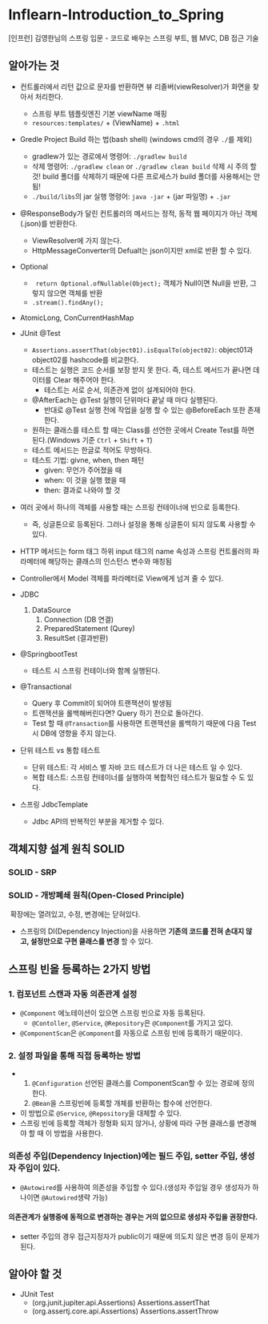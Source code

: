 # Inflearn-Introduction_to_Spring
[인프런] 김영한님의 스프링 입문 - 코드로 배우는 스프링 부트, 웹 MVC, DB 접근 기술



## 알아가는 것

- 컨트롤러에서 리턴 값으로 문자를 반환하면 뷰 리졸버(viewResolver)가 화면을 찾아서 처리한다.
  - 스프링 부트 템플릿엔진 기본 viewName 매핑
  - ``resources:templates/`` + (ViewName) + ``.html``



- Gredle Project Build 하는 법(bash shell) (windows cmd의 경우 ``./``를 제외)
  - gradlew가 있는 경로에서 명령어: ``./gradlew build``
  - 삭제 명령어: ``./gradlew clean`` or ``./gradlew clean build``
    삭제 시 주의 할 것! build 폴더를 삭제하기 때문에 다른 프로세스가 build 폴더를 사용해서는 안됨!
  - ``./build/libs``의 jar 실행 명령어: ``java -jar`` + (jar 파일명) +  ``.jar`` 
  



- @ResponseBody가 달린 컨트롤러의 메서드는 정적, 동적 웹 페이지가 아닌 객체(.json)를 반환한다.
  - ViewResolver에 가지 않는다.
  - HttpMessageConverter의 Defualt는 json이지만 xml로 반환 할 수 있다.



- Optional<T>
  - `` return Optional.ofNullable(Object);`` 객체가 Null이면 Null을 반환, 그렇지 않으면 객체를 반환
  - `.stream().findAny();`



- AtomicLong, ConCurrentHashMap



- JUnit @Test
  - ``Assertions.assertThat(object01).isEqualTo(object02)``: object01과 object02를 hashcode를 비교한다.
  - 테스트는 실행은 코드 순서를 보장 받지 못 한다. 즉, 테스트 메서드가 끝나면 데이터를 Clear 해주어야 한다.
    - 테스트는 서로 순서, 의존관계 없이 설계되어야 한다.
  - @AfterEach는 @Test 실행이 단위마다 끝날 때 마다 실행된다.
    - 반대로 @Test 실행 전에 작업을 실행 할 수 있는 @BeforeEach 또한 존재한다.
  - 원하는 클래스를 테스트 할 때는  Class를 선언한 곳에서 Create Test를 하면 된다.(Windows 기준 ``Ctrl`` + ``Shift`` + ``T``)
  - 테스트 메서드는 한글로 적어도 무방하다.
  - 테스트 기법: givne, when, then 패턴
    - given: 무언가 주어졌을 때
    - when: 이 것을 실행 했을 때
    - then: 결과로 나와야 할 것
  



- 여러 곳에서 하나의 객체를 사용할 때는 스프링 컨테이너에 빈으로 등록한다.
  - 즉, 싱글톤으로 등록된다. 그러나 설정을 통해 싱글톤이 되지 않도록  사용할 수 있다.



- HTTP 메서드는 form 태그 하위 input 태그의 name 속성과 스프링 컨트롤러의 파라메터에 해당하는 클래스의 인스턴스 변수와 매칭됨



- Controller에서 Model 객체를 파라메터로 View에게 넘겨 줄 수 있다.



- JDBC
  1. DataSource
     1. Connection (DB 연결)
     2. PreparedStatement (Qurey)
     3. ResultSet (결과반환)



- @SpringbootTest
  - 테스트 시 스프링 컨테이너와 함께 실행된다.



- @Transactional
  - Query 후  Commit이 되어야 트랜잭션이 발생됨
  - 트랜잭션을 롤백해버린다면? Query 하기 전으로 돌아간다.
  - Test 할 때 `@Transaction`를 사용하면 트랜잭션을 롤백하기 때문에 다음 Test 시 DB에 영향을 주지 않는다.



- 단위 테스트 vs 통합 테스트
  - 단위 테스트: 각 서비스 별 자바 코드 테스트가 더 나은 테스트 일 수 있다.
  - 복합 테스트: 스프링 컨테이너를 실행하여 복합적인 테스트가 필요할 수 도 있다.



- 스프링 JdbcTemplate
  - Jdbc API의 반복적인 부분을 제거할 수 있다. 





## 객체지향 설계 원칙 SOLID

### SOLID - SRP



### SOLID - 개방폐쇄 원칙(Open-Closed Principle)

​	확장에는 열려있고, 수정, 변경에는 닫혀있다.

- 스프링의 DI(Dependency Injection)을 사용하면 **기존의 코드를 전혀 손대지 않고, 설정만으로 구현 클래스를 변경** 할 수 있다. 







## 스프링 빈을 등록하는 2가지 방법

### 1. 컴포넌트 스캔과 자동 의존관계 설정

- ``@Component`` 에노테이션이 있으면 스프링 빈으로 자동 등록된다.
  - ``@Contoller``, ``@Service``, ``@Repository``은 ``@Component``를 가지고 있다.
- ``@ComponentScan``은 ``@Component``를 자동으로 스프링 빈에 등록하기 때문이다.

### 2. 설정 파일을 통해 직접 등록하는 방법

- 1. ``@Configuration`` 선언된 클래스를 ComponentScan할 수 있는 경로에 정의한다.
  2. ``@Bean``을 스프링빈에 등록할 개체를 반환하는 함수에 선언한다.
- 이 방법으로 ``@Service``, ``@Repository``을 대체할 수 있다.
- 스프링 빈에 등록할 객체가 정형화 되지 않거나, 상황에 따라 구현 클래스를 변경해야 할 때 이 방법을 사용한다.



### 의존성 주입(Dependency Injection)에는 필드 주입, setter 주입, 생성자 주입이 있다.

- `@Autowired`를 사용하여 의존성을 주입할 수 있다.(생성자 주입일 경우 생성자가 하나이면 `@Autowired`생략 가능)

#### 의존관계가 실행중에 동적으로  변경하는 경우는 거의 없으므로 생성자 주입을 권장한다.

- setter 주입의 경우 접근지정자가 public이기 때문에 의도치 않은 변경 등이 문제가 된다.



## 알아야 할 것

- JUnit Test
  - (org.junit.jupiter.api.Assertions) Assertions.assertThat 
  - (org.assertj.core.api.Assertions) Assertions.assertThrow